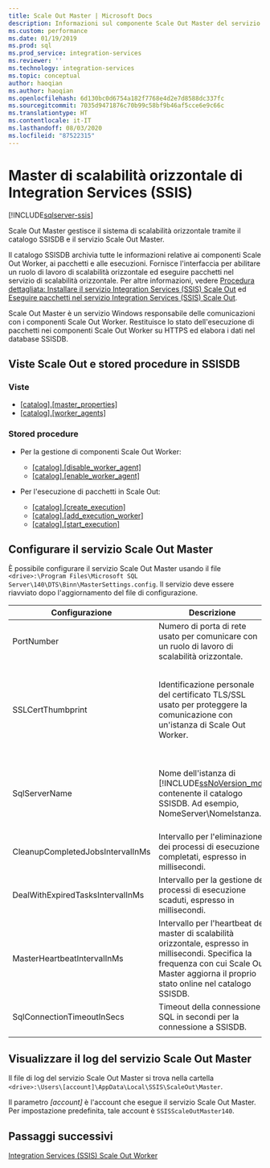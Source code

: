 ```yaml
---
title: Scale Out Master | Microsoft Docs
description: Informazioni sul componente Scale Out Master del servizio SQL Server Integration Services (SSIS) Scale Out Master.
ms.custom: performance
ms.date: 01/19/2019
ms.prod: sql
ms.prod_service: integration-services
ms.reviewer: ''
ms.technology: integration-services
ms.topic: conceptual
author: haoqian
ms.author: haoqian
ms.openlocfilehash: 6d130bc0d6754a182f7768e4d2e7d8588dc337fc
ms.sourcegitcommit: 7035d9471876c70b99c58bf9b46af5cce6e9c66c
ms.translationtype: HT
ms.contentlocale: it-IT
ms.lasthandoff: 08/03/2020
ms.locfileid: "87522315"
---
```

# <a name="integration-services-ssis-scale-out-master"></a>Master di scalabilità orizzontale di Integration Services (SSIS)

[!INCLUDE[sqlserver-ssis](../../includes/applies-to-version/sqlserver-ssis.md)]



Scale Out Master gestisce il sistema di scalabilità orizzontale tramite il catalogo SSISDB e il servizio Scale Out Master. 

Il catalogo SSISDB archivia tutte le informazioni relative ai componenti Scale Out Worker, ai pacchetti e alle esecuzioni. Fornisce l'interfaccia per abilitare un ruolo di lavoro di scalabilità orizzontale ed eseguire pacchetti nel servizio di scalabilità orizzontale. Per altre informazioni, vedere [Procedura dettagliata: Installare il servizio Integration Services (SSIS) Scale Out](walkthrough-set-up-integration-services-scale-out.md) ed [Eseguire pacchetti nel servizio Integration Services (SSIS) Scale Out](run-packages-in-integration-services-ssis-scale-out.md).

Scale Out Master è un servizio Windows responsabile delle comunicazioni con i componenti Scale Out Worker. Restituisce lo stato dell'esecuzione di pacchetti nei componenti Scale Out Worker su HTTPS ed elabora i dati nel database SSISDB. 

## <a name="scale-out-views-and-stored-procedures-in-ssisdb"></a>Viste Scale Out e stored procedure in SSISDB

### <a name="views"></a>Viste

- [[catalog].[master_properties]](../../integration-services/system-views/catalog-master-properties-ssisdb-database.md)
- [[catalog].[worker_agents]](../../integration-services/system-views/catalog-worker-agents-ssisdb-database.md)

### <a name="stored-procedures"></a>Stored procedure

- Per la gestione di componenti Scale Out Worker:
    - [[catalog].[disable_worker_agent]](../../integration-services/system-stored-procedures/catalog-disable-worker-agent-ssisdb-database.md)
    - [[catalog].[enable_worker_agent]](../../integration-services/system-stored-procedures/catalog-enable-worker-agent-ssisdb-database.md)

- Per l'esecuzione di pacchetti in Scale Out:
    - [[catalog].[create_execution]](../../integration-services/system-stored-procedures/catalog-create-execution-ssisdb-database.md)
    - [[catalog].[add_execution_worker]](../../integration-services/system-stored-procedures/catalog-add-execution-worker-ssisdb-database.md)
    - [[catalog].[start_execution]](../../integration-services/system-stored-procedures/catalog-start-execution-ssisdb-database.md)

## <a name="configure-the-scale-out-master-service"></a>Configurare il servizio Scale Out Master

È possibile configurare il servizio Scale Out Master usando il file `<drive>:\Program Files\Microsoft SQL Server\140\DTS\Binn\MasterSettings.config`. Il servizio deve essere riavviato dopo l'aggiornamento del file di configurazione.


|Configurazione  |Descrizione  |Default Value  |
|---------|---------|---------|
|PortNumber|Numero di porta di rete usato per comunicare con un ruolo di lavoro di scalabilità orizzontale.|8391|
|SSLCertThumbprint|Identificazione personale del certificato TLS/SSL usato per proteggere la comunicazione con un'istanza di Scale Out Worker.|Identificazione personale del certificato TLS/SSL specificato durante l'installazione di Scale Out Master|
|SqlServerName|Nome dell'istanza di [!INCLUDE[ssNoVersion_md](../../includes/ssnoversion-md.md)] contenente il catalogo SSISDB. Ad esempio, NomeServer\\NomeIstanza.|Nome dell'istanza di SQL Server installata con il master di scalabilità orizzontale.|
|CleanupCompletedJobsIntervalInMs|Intervallo per l'eliminazione dei processi di esecuzione completati, espresso in millisecondi.|43200000|
|DealWithExpiredTasksIntervalInMs|Intervallo per la gestione dei processi di esecuzione scaduti, espresso in millisecondi.|300000|
|MasterHeartbeatIntervalInMs|Intervallo per l'heartbeat del master di scalabilità orizzontale, espresso in millisecondi. Specifica la frequenza con cui Scale Out Master aggiorna il proprio stato online nel catalogo SSISDB.|30000|
|SqlConnectionTimeoutInSecs|Timeout della connessione SQL in secondi per la connessione a SSISDB.|15|
||||    

## <a name="view-the-scale-out-master-service-log"></a>Visualizzare il log del servizio Scale Out Master

Il file di log del servizio Scale Out Master si trova nella cartella `<drive>:\Users\[account]\AppData\Local\SSIS\ScaleOut\Master`. 

Il parametro *[account]* è l'account che esegue il servizio Scale Out Master. Per impostazione predefinita, tale account è `SSISScaleOutMaster140`.

## <a name="next-steps"></a>Passaggi successivi

[Integration Services (SSIS) Scale Out Worker](integration-services-ssis-scale-out-worker.md)
